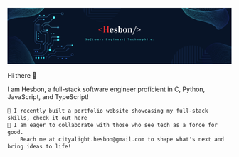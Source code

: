 ![Banner](https://github.com/Heshbon/Heshbon/blob/main/hesbon.png)

Hi there 👋

I am Hesbon, a full-stack software engineer proficient in C, Python, JavaScript, and TypeScript!

    🌱 I recently built a portfolio website showcasing my full-stack skills, check it out here 
    👯 I am eager to collaborate with those who see tech as a force for good.
        Reach me at cityalight.hesbon@gmail.com to shape what's next and bring ideas to life!
